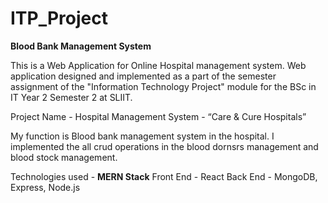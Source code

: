 # ITP_Project
<b>Blood Bank Management System</b>

This is a Web Application for Online Hospital management system.
Web application designed and implemented as a part of the semester assignment of the "Information Technology Project" module for the BSc in IT Year 2 Semester 2 at SLIIT.

Project Name - Hospital Management System - “Care & Cure Hospitals” 

My function is Blood bank management system in the hospital. I implemented the all crud operations in the blood dornsrs management and blood stock management.

Technologies used - <b>MERN Stack</b>
   Front End - React 
   Back End - MongoDB, Express, Node.js
